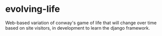 evolving-life
=============

Web-based variation of conway's game of life that will change over time based on site visitors, in development to learn the django framework.
